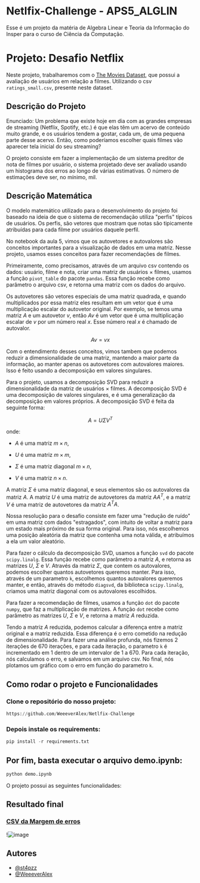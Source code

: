 # Netlfix-Challenge - APS5_ALGLIN

Esse é um projeto da matéria de Algebra Linear e Teoria da Informação do Insper para o curso de Ciência da Computação.

# Projeto: Desafio Netflix

Neste projeto, trabalharemos com o [The Movies Dataset](https://www.kaggle.com/datasets/rounakbanik/the-movies-dataset), que possui a avaliação de usuários em relação a filmes. Utilizando o csv `ratings_small.csv`, presente neste dataset.

## Descrição do Projeto

Enunciado: Um problema que existe hoje em dia com as grandes empresas de streaming (Netflix, Spotify, etc.) é que elas têm um acervo de conteúdo muito grande, e os usuários tendem a gostar, cada um, de uma pequena parte desse acervo. Então, como poderíamos escolher quais filmes vão aparecer tela inicial do seu streaming?

O projeto consiste em fazer a implementação de um sistema preditor de nota de filmes por usuário, o sistema projetado deve ser avaliado usando um histograma dos erros ao longo de várias estimativas. O número de estimações deve ser, no mínimo, mil.

## Descrição Matemática 

O modelo matemático utilizado para o desenvolvimento do projeto foi baseado na ideia de que o sistema de recomendação utiliza "perfis" típicos de usuários. Os perfis, são vetores que mostram que notas são tipicamente atribuídas para cada filme por usuários daquele perfil. 

No notebook da aula 5, vimos que os autovetores e autovalores são conceitos importantes para a visualização de dados em uma matriz. Nesse projeto, usamos esses conceitos para fazer recomendações de filmes.


Primeiramente, como precisamos, através de um arquivo csv contendo os dados: usuário, filme e nota, criar uma matriz de usuários $\times$ filmes, usamos a função `pivot_table` do pacote `pandas`. Essa função recebe como parâmetro o arquivo csv, e retorna uma matriz com os dados do arquivo. 

Os autovetores são vetores especiais de uma matriz quadrada, e quando multiplicados por essa matriz eles resultam em um vetor que é uma multiplicação escalar do autovetor original. Por exemplo, se temos uma matriz $A$ e um autovetor $v$, então $Av$ é um vetor que é uma multiplicação escalar de $v$ por um número real $x$. Esse número real $x$ é chamado de autovalor.

$$Av = v x$$

Com o entendimento desses conceitos, vimos tambem que podemos reduzir a dimensionalidade de uma matriz, mantendo a maior parte da informação, ao manter apenas os autovetores com autovalores maiores. Isso é feito usando a decomposição em valores singulares.

Para o projeto, usamos a decomposição SVD para reduzir a dimensionalidade da matriz de usuários $\times$ filmes. A decomposição SVD é uma decomposição de valores singulares, e é uma generalização da decomposição em valores próprios. A decomposição SVD é feita da seguinte forma:

$$A = U \Sigma V^T$$

onde:

* $A$ é uma matriz $m \times n$,

* $U$ é uma matriz $m \times m$,

* $\Sigma$ é uma matriz diagonal $m \times n$,

* $V$ é uma matriz $n \times n$.

A matriz $\Sigma$ é uma matriz diagonal, e seus elementos são os autovalores da matriz $A$. A matriz $U$ é uma matriz de autovetores da matriz $A A^T$, e a matriz $V$ é uma matriz de autovetores da matriz $A^T A$.

Nossa resolução para o desafio consiste em fazer uma "redução de ruído" em uma matriz com dados "estragados", com intuito de voltar a matriz para um estado mais próximo de sua forma original. Para isso, nós escolhemos uma posição aleatória da matriz que contenha uma nota válida, e atribuímos a ela um valor aleatório.

Para fazer o cálculo da decomposição SVD, usamos a função `svd` do pacote `scipy.linalg`. Essa função recebe como parâmetro a matriz $A$, e retorna as matrizes $U$, $\Sigma$ e $V$. Através da matriz $\Sigma$, que contem os autovalores, podemos escolher quantos autovetores queremos manter. Para isso, através de um parametro `k`, escolhemos quantos autovalores queremos manter, e então, através do método `diagsvd`, da biblioteca `scipy.linalg`, criamos uma matriz diagonal com os autovalores escolhidos.

Para fazer a recomendação de filmes, usamos a função `dot` do pacote `numpy`, que faz a multiplicação de matrizes. A função `dot` recebe como parâmetro as matrizes $U$, $\Sigma$ e $V$, e retorna a matriz $A$ reduzida.

Tendo a matriz $A$ reduzida, podemos calcular a diferença entre a matriz original e a matriz reduzida. Essa diferença é o erro cometido na redução de dimensionalidade. Para fazer uma análise profunda, nós fizemos 2 iterações de 670 iterações, e para cada iteração, o parametro `k` é incrementado em 1 dentro de um intervalor de 1 a 670. Para cada iteração, nós calculamos o erro, e salvamos em um arquivo csv. No final, nós plotamos um gráfico com o erro em função do parametro `k`. 



## Como rodar o projeto e Funcionalidades

### Clone o repositório do nosso projeto:

```py
https://github.com/WeeeverAlex/Netlfix-Challenge
```

### Depois instale os requirements:

```py
pip install -r requirements.txt
```

## Por fim, basta executar o arquivo demo.ipynb: 

```py
python demo.ipynb
```
O projeto possui as seguintes funcionalidades:

## Resultado final


### [CSV da Margem de erros](https://github.com/WeeeverAlex/Netlfix-Challenge/blob/main/margem_de_erros.csv)

!![image](https://user-images.githubusercontent.com/89090868/234014483-5e71f8d0-8705-489e-91bb-5e619129748c.png)

## Autores

- [@st4pzz](https://github.com/st4pzz)
- [@WeeeverAlex](https://github.com/WeeeverAlex)

